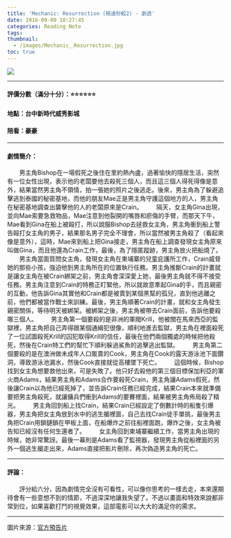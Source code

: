 ```yaml
---
title: 'Mechanic: Resurrection (極速秒殺2) - 劇透'
date: 2016-09-09 10:27:45
categories: Reading Note
tags:
thumbnail:
  - /images/Mechanic＿Resurrection.jpg
toc: true
---
```

<img src="/images/Mechanic＿Resurrection.jpg">

***
#### 評價分數（滿分十分）：:star::star::star::star::star::star:
#### 地點：台中新時代威秀影城
#### 陪看：豪豪

***
#### 劇情簡介：
&emsp;&emsp;男主角Bishop在一場假死之後住在里約熱內盧，過著愉快的隱居生活，突然有一位女性出現，表示他的老闆要他去殺死三個人，而且這三個人得死得像是意外，結果當然男主角不領情，拍一張她的照片之後逃走。後來，男主角為了躲避追擊逃到泰國的秘密基地，而他的朋友Mae正是男主角守護這個地方的人，男主角在秘密基地調查出襲擊他的人的老闆原來是Crain。
&emsp;&emsp;隔天，女主角Gina出現，並向Mae索要急救物品，Mae注意到他裂開的嘴唇和瘀傷的手臂，而那天下午，Mae看到Gina在船上被毆打，所以說服Bishop去拯救女主角，男主角衝到船上警告毆打女主角的男子，結果那名男子完全不理會，所以當然被男主角殺了（看起來像是意外），這時，Mae來到船上把Gina接走，男主角在船上調查發現女主角原來叫做Gina，而且他還為Crain工作，最後，為了隱匿蹤跡，男主角放火把船燒了。
&emsp;&emsp;男主角當面質問女主角，發現女主角在柬埔寨的兒童庇護所工作，Crain威脅她的那些小孩，強迫他到男主角所在的位置執行任務。男主角推斷Crain的計畫就是讓女主角在被Crain綁架之前，男主角會深深愛上她，最後男主角就不得不接受任務。男主角注意到Crain的特務正盯緊他，所以就故意牽起Gina的手，而且親密的互動，他告訴Gina其實他和Crain都是被賣到某個黑幫的孤兒，直到他逃離之前，他們都被當作戰士來訓練。最後，男主角順著Crain的計畫，就和女主角發生親密關係，等待明天被綁架。被綁架之後，男主角被帶去Crain面前，告訴他要殺哪三個人。
&emsp;&emsp;男主角第一個要殺的是非洲的軍閥Krill，他被關在馬來西亞的監獄裡，男主角把自己弄得跟某個通緝犯很像，順利地進去監獄，男主角在裡面殺死了一位試圖殺死Krill的囚犯取得Krill的信任，最後在他們兩個獨處的時候把他殺死，然後在Crain特工們的幫忙下順利躲過鯊魚的追擊逃出監獄。
&emsp;&emsp;男主角第二個要殺的是在澳洲做未成年人口販賣的Cook，男主角在Cook的露天游泳池下面鑽洞，導致游泳池漏水，然後Cook直接就從高樓墜下死亡。
&emsp;&emsp;這個時候，Bishop找到女主角想要救他出來，可是失敗了。他只好去殺他的第三個目標保加利亞的軍火商Adams，結果男主角和Adams合作要殺死Crain，男主角讓Adams假死，然後讓Crain以為他已經死掉了，並告訴Crain任務已經完成，結果Crain本來就準備要把男主角殺死，就讓傭兵們衝到Adams的要賽裡面，結果被男主角佈局殺了精光。
&emsp;&emsp;男主角回到船上找Crain，結果Crain已經設定了倒數計時的船隻引爆器，男主角把女主角放到水中的逃生艙裡面，自己去找Crain徒手單挑，最後男主角把Crain用鎖鏈鎖在甲板上面，在船爆炸之前往船裡面跑，爆炸之後，女主角被告知已經沒有任何生還者了。
&emsp;&emsp;女主角回到柬埔寨繼續工作，當男主角出現的時候，她非常驚訝。最後一幕則是Adams看了監視器，發現男主角從船裡面的另外一個逃生艙走出來，Adams直接把影片刪除，再次偽造男主角的死亡。

***
#### 評論：
&emsp;&emsp;評分給六分，因為劇情完全沒有可看性，可以像你思考的一樣去走，本來還期待會有一些意想不到的情節，不過深深地讓我失望了。不過以畫面和特效來說都非常到位，如果喜歡打鬥的視覺效果，這部電影可以大大的滿足你的需求。

***
圖片來源：[官方預告片](https://i.ytimg.com/vi/G-P3f_wDXvs/sddefault.jpg)
